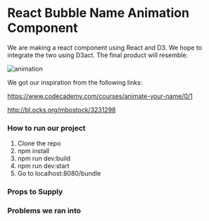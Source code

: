 # React Bubble Name Animation Component

We are making a react component using React and D3. We hope to integrate the two using D3act. The final product will resemble:

![animation](https://files.gitter.im/rug1/V8I6/thumb/2.png)

We got our inspiration from the following links:

https://www.codecademy.com/courses/animate-your-name/0/1

http://bl.ocks.org/mbostock/3231298

### How to run our project
1. Clone the repo
2. npm install
3. npm run dev:build
4. npm run dev:start
5. Go to localhost:8080/bundle

### Props to Supply


### Problems we ran into
